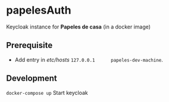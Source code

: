 # papelesAuth

Keycloak instance for **Papeles de casa** (in a docker image)

## Prerequisite
- Add entry in *etc/hosts*  `127.0.0.1      papeles-dev-machine`.

## Development
`docker-compose up` Start keycloak
